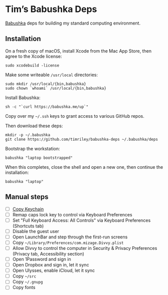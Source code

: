 # Tim’s Babushka Deps

[Babushka](http://babushka.me) deps for building my standard computing environment.

## Installation

On a fresh copy of macOS, install Xcode from the Mac App Store, then agree to the Xcode license:

```
sudo xcodebuild -license
```

Make some writeable `/usr/local` directories:

```
sudo mkdir /usr/local/{bin,babushka}
sudo chown `whoami` /usr/local/{bin,babushka}
```

Install Babushka:

```
sh -c "`curl https://babushka.me/up`"
```

Copy over my `~/.ssh` keys to grant access to various GitHub repos.

Then download these deps:

```
mkdir -p ~/.babushka
git clone https://github.com/timriley/babushka-deps ~/.babushka/deps
```

Bootstrap the workstation:

```
babushka "laptop bootstrapped"
```

When this completes, close the shell and open a new one, then continue the installation:

```
babushka "laptop"
```

## Manual steps

- [ ] [Copy Keychain](https://support.apple.com/kb/PH20120?locale=en_US)
- [ ] Remap caps lock key to control via Keyboard Preferences
- [ ] Set "Full Keyboard Access: All Controls" via Keyboard Preferences (Shortcuts tab)
- [ ] Disable the guest user
- [ ] Open LaunchBar and step through the first-run screens
- [ ] Copy `~/Library/Preferences/com.mizage.Divvy.plist`
- [ ] Allow Divvy to control the computer in Security & Privacy Preferences (Privacy tab, Accessibility section)
- [ ] Open 1Password and sign in
- [ ] Open Dropbox and sign in, let it sync
- [ ] Open Ulysses, enable iCloud, let it sync
- [ ] Copy `~/src`
- [ ] Copy `~/.gnupg`
- [ ] Copy fonts
